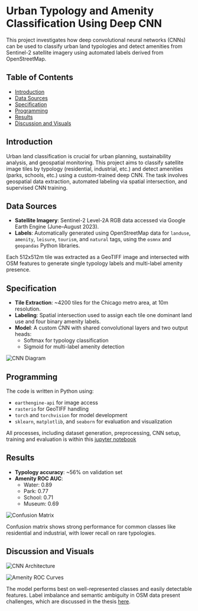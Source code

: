 # Urban Typology and Amenity Classification Using Deep CNN

This project investigates how deep convolutional neural networks (CNNs) can be used to classify urban land typologies and detect amenities from Sentinel-2 satellite imagery using automated labels derived from OpenStreetMap.

## Table of Contents
- [Introduction](#introduction)
- [Data Sources](#data-sources)
- [Specification](#specification)
- [Programming](#programming)
- [Results](#results)
- [Discussion and Visuals](#discussion-and-visuals)

## Introduction

Urban land classification is crucial for urban planning, sustainability analysis, and geospatial monitoring. This project aims to classify satellite image tiles by typology (residential, industrial, etc.) and detect amenities (parks, schools, etc.) using a custom-trained deep CNN. The task involves geospatial data extraction, automated labeling via spatial intersection, and supervised CNN training.

## Data Sources

- **Satellite Imagery**: Sentinel-2 Level-2A RGB data accessed via Google Earth Engine (June–August 2023).
- **Labels**: Automatically generated using OpenStreetMap data for `landuse`, `amenity`, `leisure`, `tourism`, and `natural` tags, using the `osmnx` and `geopandas` Python libraries.

Each 512x512m tile was extracted as a GeoTIFF image and intersected with OSM features to generate single typology labels and multi-label amenity presence.

## Specification

- **Tile Extraction**: ~4200 tiles for the Chicago metro area, at 10m resolution.
- **Labeling**: Spatial intersection used to assign each tile one dominant land use and four binary amenity labels.
- **Model**: A custom CNN with shared convolutional layers and two output heads:
  - Softmax for typology classification
  - Sigmoid for multi-label amenity detection

![CNN Diagram](CNN_typography_flow_diagram.png)

## Programming

The code is written in Python using:
- `earthengine-api` for image access
- `rasterio` for GeoTIFF handling
- `torch` and `torchvision` for model development
- `sklearn`, `matplotlib`, and `seaborn` for evaluation and visualization

All processes, including dataset generation, preprocessing, CNN setup, training and evaluation is within this [jupyter notebook](dataset_generation_and_CNN.ipynb)

## Results

- **Typology accuracy**: ~56% on validation set
- **Amenity ROC AUC**:
  - Water: 0.89
  - Park: 0.77
  - School: 0.71
  - Museum: 0.69

![Confusion Matrix](confusion_matrix_typology.png)

Confusion matrix shows strong performance for common classes like residential and industrial, with lower recall on rare typologies.

## Discussion and Visuals

![CNN Architecture](CNN_architecture.png)

![Amenity ROC Curves](roc_curves_amenities.png)

The model performs best on well-represented classes and easily detectable features. Label imbalance and semantic ambiguity in OSM data present challenges, which are discussed in the thesis [here](Hamdi_Kucukengin_CNN_Topography.pdf).